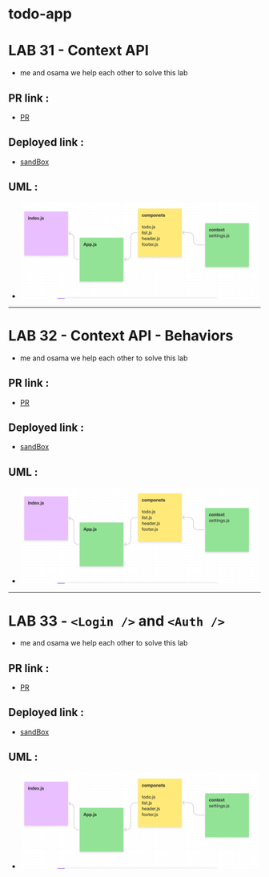 # todo-app

# LAB 31 - Context API

- me and osama we help each other to solve this lab 

## PR link :

- [PR](https://github.com/abu-nofal/todo-app/pull/2)

## Deployed link :

- [sandBox](https://m0zgc.csb.app/)

## UML :

- ![UML-lab31](./imges/lab31UML.png)

---

# LAB 32 - Context API - Behaviors

- me and osama we help each other to solve this lab 

## PR link :

- [PR](https://github.com/abu-nofal/todo-app/pull/4)

## Deployed link :

- [sandBox](https://hl90x.csb.app/)

## UML :

- ![UML-lab31](./imges/lab31UML.png)

--- 

# LAB 33 - `<Login />` and `<Auth />`

- me and osama we help each other to solve this lab 

## PR link :

- [PR](https://github.com/abu-nofal/todo-app/pull/6)

## Deployed link :

- [sandBox](https://hl90x.csb.app/)

## UML :

- ![UML-lab31](./imges/lab31UML.png)